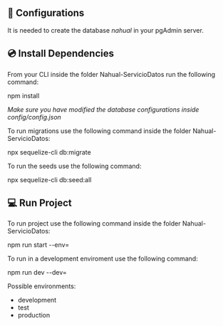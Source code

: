 ﻿## 🔌 Configurations

It is needed to create the database *nahual* in your pgAdmin server.

## 💿 Install Dependencies

From your CLI inside the folder Nahual-ServicioDatos run the following command:

npm install

*Make sure you have modified the database configurations inside config/config.json*

To run migrations use the following command inside the folder Nahual-ServicioDatos:

npx sequelize-cli db:migrate

To run the seeds use the following command:

npx sequelize-cli db:seed:all

## 💻 Run Project

To run project use the following command inside the folder Nahual-ServicioDatos:

npm run start --env=<Environment>

To run in a development enviroment use the following command:

npm run dev --dev=<enviroment>


Possible environments:

* development
* test
* production